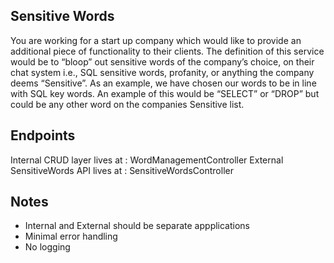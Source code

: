Sensitive Words
----------------

You are working for a start up company which would like to provide an additional piece of functionality to their clients. The 
definition of this service would be to “bloop” out sensitive words of the company’s choice, on their chat system i.e., SQL 
sensitive words, profanity, or anything the company deems “Sensitive”. As an example, we have chosen our words to be in line 
with SQL key words. An example of this would be “SELECT” or “DROP” but could be any other word on the companies Sensitive 
list.



Endpoints
---------
Internal CRUD layer lives at : WordManagementController
External SensitiveWords API lives at : SensitiveWordsController

Notes
----------
- Internal and External should be separate appplications
- Minimal error handling
- No logging
 


